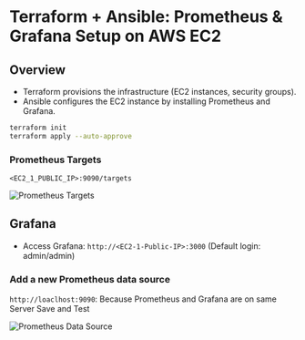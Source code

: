 # Terraform + Ansible: Prometheus & Grafana Setup on AWS EC2 #

## Overview ##
- Terraform provisions the infrastructure (EC2 instances, security groups).
- Ansible configures the EC2 instance by installing Prometheus and Grafana.

```bash
terraform init
terraform apply --auto-approve
```
### Prometheus Targets ###
```<EC2_1_PUBLIC_IP>:9090/targets```

![Prometheus Targets](https://github.com/nawab312/Monitoring-and-Observability/blob/main/AWS_Prometheus_Grafana/Project1/Images/Prometheus_Targets.png)

## Grafana ##
- Access Grafana: ```http://<EC2-1-Public-IP>:3000``` (Default login: admin/admin)

### Add a new Prometheus data source ###
`http://loaclhost:9090`: Because Prometheus and Grafana are on same Server
Save and Test

![Prometheus Data Source](https://github.com/nawab312/Monitoring-and-Observability/blob/main/AWS_Prometheus_Grafana/Project1/Images/Grafana_Add_DataSource.png)

